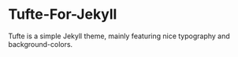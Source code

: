 # Tufte-For-Jekyll
Tufte is a simple Jekyll theme, mainly featuring nice typography and background-colors.
